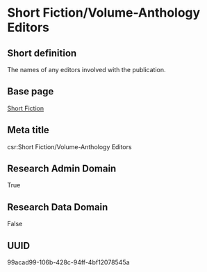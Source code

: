 # Short Fiction/Volume-Anthology Editors
## Short definition
The names of any editors involved with the publication.
## Base page
[Short Fiction](../../Objects/Short%20Fiction.md)
## Meta title
csr:Short Fiction/Volume-Anthology Editors
## Research Admin Domain
True
## Research Data Domain
False
## UUID
99acad99-106b-428c-94ff-4bf12078545a
